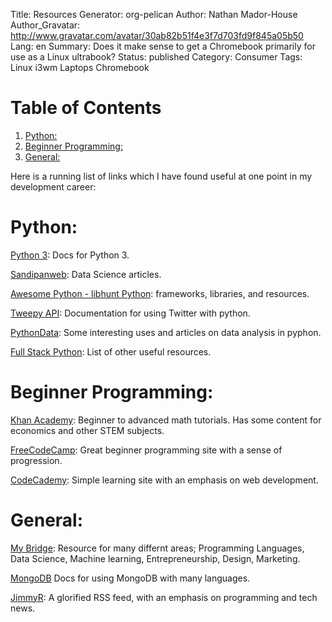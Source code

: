 Title: Resources
Generator: org-pelican
Author: Nathan Mador-House
Author_Gravatar: http://www.gravatar.com/avatar/30ab82b51f4e3f7d703fd9f845a05b50
Lang: en
Summary: Does it make sense to get a Chromebook primarily for use as a Linux ultrabook?
Status: published
Category: Consumer
Tags: Linux i3wm Laptops Chromebook


# Table of Contents

1.  [Python:](#org14d6c90)
2.  [Beginner Programming:](#org45d47b8)
3.  [General:](#org7db562c)

Here is a running list of links which I have found useful at one point in my development career:


<a id="org14d6c90"></a>

# Python:

[Python 3](https://docs.python.org/3/): Docs for Python 3.

[Sandipanweb](https://sandipanweb.wordpress.com/): Data Science articles.

[Awesome Python - libhunt Python](https://python.libhunt.com/): frameworks, libraries, and resources.

[Tweepy API](https://tweepy.readthedocs.io): Documentation for using Twitter with python.

[PythonData](https://pythondata.com): Some interesting uses and articles on data analysis in pyphon.

[Full Stack Python](https://www.fullstackpython.com/best-python-resources.html): List of other useful resources.


<a id="org45d47b8"></a>

# Beginner Programming:

[Khan Academy](https://www.khanacademy.org/): Beginner to advanced math tutorials. Has some content for economics and other STEM subjects.

[FreeCodeCamp](https://www.freecodecamp.org/): Great beginner programming site with a sense of progression.

[CodeCademy](https://www.codecademy.com/): Simple learning site with an emphasis on web development.


<a id="org7db562c"></a>

# General:

[My Bridge](https://www.mybridge.co/): Resource for many differnt areas; Programming Languages, Data Science, Machine learning, Entrepreneurship, Design, Marketing.

[MongoDB](https://api.mongodb.com/) Docs for using MongoDB with many languages.

[JimmyR](https://www.jimmyr.com/): A glorified RSS feed, with an emphasis on programming and tech news.

